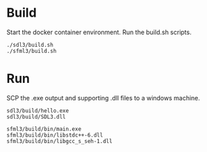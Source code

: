 # Build
Start the docker container environment. Run the build.sh scripts.

```
./sdl3/build.sh
./sfml3/build.sh
```

# Run
SCP the .exe output and supporting .dll files to a windows machine.

```
sdl3/build/hello.exe
sdl3/build/SDL3.dll

sfml3/build/bin/main.exe
sfml3/build/bin/libstdc++-6.dll
sfml3/build/bin/libgcc_s_seh-1.dll
```